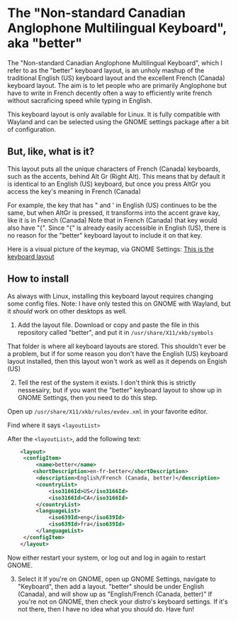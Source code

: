 The "Non-standard Canadian Anglophone Multilingual Keyboard", aka "better"
==========================================================================
The "Non-standard Canadian Anglophone Multilingual Keyboard", which I refer to as the "better" keyboard layout, is an unholy mashup of the traditional English (US) keyboard layout and the excellent French (Canada) keyboard layout.
The aim is to let people who are primarily Anglophone but have to write in French decently often a way to efficiently write french without sacraficing speed while typing in English.

This keyboard layout is only available for Linux. It is fully compatible with Wayland and can be selected using the GNOME settings package after a bit of configuration.

But, like, what is it?
-----------------------
This layout puts all the unique characters of French (Canada) keyboards, such as the accents, behind Alt Gr (Right Alt).
This means that by default it is identical to an English (US) keyboard, but once you press AltGr you access the key's meaning in French (Canada)

For example, the key that has " and ' in English (US) continues to be the same, but when AltGr is pressed, it transforms into the accent grave kay, like it is in French (Canada)
Note that in French (Canada) that key would also have "{". Since "{" is already easily accessible in English (US), there is no reason for the "better" keyboard layout to include it on that key.

Here is a visual picture of the keymap, via GNOME Settings:
[This is the keyboard layout](layout.png)

How to install
--------------
As always with Linux, installing this keyboard layout requires changing some config files.
Note: I have only tested this on GNOME with Wayland, but it _should_ work on other desktops as well.

1. Add the layout file.
Download or copy and paste the file in this repository called "better", and put it in `/usr/share/X11/xkb/symbols`

That folder is where all keyboard layouts are stored. This shouldn't ever be a problem, but if for some reason you don't have the English (US) keyboard layout installed, then this layout won't work as well as it depends on Engish (US)

2. Tell the rest of the system it exists.
I don't think this is strictly nessesairy, but if you want the "better" keyboard layout to show up in GNOME Settings, then you need to do this step.

Open up `/usr/share/X11/xkb/rules/evdev.xml` in your favorite editor.

Find where it says `<layoutList>`
  
After the `<layoutList>`, add the following text:
```xml
    <layout>
	 <configItem>
		 <name>better</name>
		<shortDescription>en-fr-better</shortDescription>
		 <description>English/French (Canada, better)</description>
		 <countryList>
			 <iso3166Id>US</iso3166Id>
			 <iso3166Id>CA</iso3166Id>
		 </countryList>
		 <languageList>
			 <iso639Id>eng</iso639Id>
			 <iso639Id>fra</iso639Id>
		 </languageList>
	 </configItem>
    </layout>
```

Now either restart your system, or log out and log in again to restart GNOME.

3. Select it
If you're on GNOME, open up GNOME Settings, navigate to "Keyboard", then add a layout. "better" should be under English (Canada), and will show up as "English/French (Canada, better)"
If you're not on GNOME, then check your distro's keyboard settings. If it's not there, then I have no idea what you should do. Have fun!

